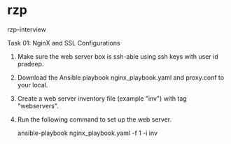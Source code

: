 # rzp
rzp-interview

Task 01: NginX and SSL Configurations
  1) Make sure the web server box is ssh-able using ssh keys with user id pradeep.

  2) Download the Ansible playbook nginx_playbook.yaml and proxy.conf to your local.

  3) Create a web server inventory file (example "inv") with tag "webservers".

  4) Run the following command to set up the web server.

      ansible-playbook nginx_playbook.yaml -f 1 -i inv
